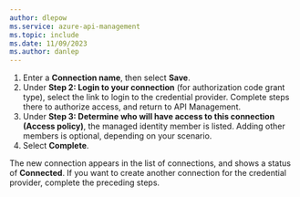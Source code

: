 ```yaml
---
author: dlepow
ms.service: azure-api-management
ms.topic: include
ms.date: 11/09/2023
ms.author: danlep
---
```



1. Enter a **Connection name**, then select **Save**. 
1. Under **Step 2: Login to your connection** (for authorization code grant type), select the link to login to the credential provider. Complete steps there to authorize access, and return to API Management. 
1. Under **Step 3: Determine who will have access to this connection (Access policy)**, the managed identity member is listed. Adding other members is optional, depending on your scenario.
1. Select **Complete**.


The new connection appears in the list of connections, and shows a status of **Connected**. If you want to create another connection for the credential provider, complete the preceding steps.


